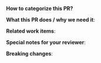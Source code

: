 **How to categorize this PR?**

<!--
Please select the kind of this pull request, e.g.:
/kind enhancement

Tide will not merge your PR, if it is missing a `kind/*` label.
"/kind" identifiers:    api-change|bug|cleanup|discussion|enhancement|epic|impediment|poc|post-mortem|question|regression|task|technical-debt|test
-->

**What this PR does / why we need it**:

**Related work items**:

**Special notes for your reviewer**:

**Breaking changes**:

<!--
If your PR contains breaking changes, list the changes in detail here.
This could be:
- removing a documented feature, that we need to announce properly
- a change of the configuration, that needs to be adopted in the provider-stackit

Additionally, add the breaking label for the release note generation via:
/label breaking
-->
